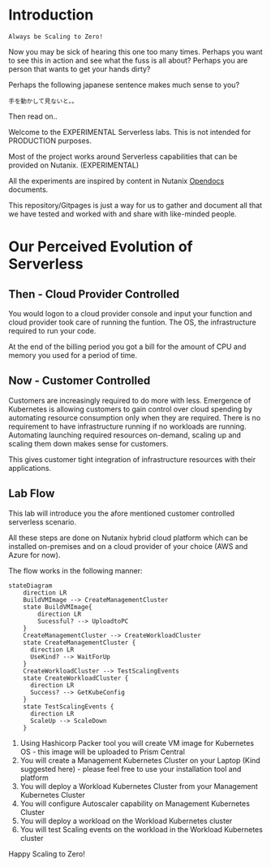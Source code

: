 # Introduction

``Always be Scaling to Zero! ``

Now you may be sick of hearing this one too many times. Perhaps you want to see this in action and see what the fuss is all about? Perhaps you are person that wants to get your hands dirty?

Perhaps the following japanese sentence makes much sense to you?

``手を動かして見ないと。。``

Then read on..

Welcome to the EXPERIMENTAL Serverless labs. This is not intended for PRODUCTION purposes.

Most of the project works around Serverless capabilities that can be provided on Nutanix. (EXPERIMENTAL)

All the experiments are inspired by content in Nutanix [Opendocs](https://opendocs.nutanix.com) documents.

This repository/Gitpages is just a way for us to gather and document all that we have tested and worked with and share with like-minded people.

# Our Perceived Evolution of Serverless
## Then - Cloud Provider Controlled

You would logon to a cloud provider console and input your function and cloud provider took care of running the funtion. The OS, the infrastructure required to run your code. 

At the end of the billing period you got a bill for the amount of CPU and memory you used for a period of time.

## Now - Customer Controlled

Customers are increasingly required to do more with less. Emergence of Kubernetes is allowing customers to gain control over cloud spending by automating resource consumption only when they are required. There is no requirement to have infrastructure running if no workloads are running. Automating launching required resources on-demand, scaling up and scaling them down makes sense for customers.

This gives customer tight integration of infrastructure resources with their applications.
## Lab Flow

This lab will introduce you the afore mentioned customer controlled serverless scenario. 

All these steps are done on Nutanix hybrid cloud platform which can be installed on-premises and on a cloud provider of your choice (AWS and Azure for now).


The flow works in the following manner:

```mermaid
stateDiagram
    direction LR
    BuildVMImage --> CreateManagementCluster
    state BuildVMImage{
        direction LR
        Sucessful? --> UploadtoPC
    }
    CreateManagementCluster --> CreateWorkloadCluster
    state CreateManagementCluster {
      direction LR
      UseKind? --> WaitForUp
    }
    CreateWorkloadCluster --> TestScalingEvents
    state CreateWorkloadCluster {
      direction LR
      Success? --> GetKubeConfig
    }
    state TestScalingEvents {
      direction LR
      ScaleUp --> ScaleDown
    }
```

1. Using Hashicorp Packer tool you will create VM image for Kubernetes OS - this image will be uploaded to Prism Central 
2. You will create a Management Kubernetes Cluster on your Laptop (Kind suggested here) - please feel free to use your installation tool and platform
3. You will deploy a Workload Kubernetes Cluster from your Management Kubernetes Cluster
4. You will configure Autoscaler capability on Management Kubernetes Cluster
5. You will deploy a workload on the Workload Kubernetes cluster
6. You will test Scaling events on the workload in the Workload Kubernetes cluster

Happy Scaling to Zero!